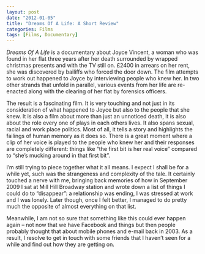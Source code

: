 ```yaml
---
layout: post
date: "2012-01-05"
title: "Dreams Of A Life: A Short Review"
categories: Films
tags: [Films, Documentary]
---
```


_Dreams Of A Life_ is a documentary about Joyce Vincent, a woman who was found in her flat three years after her death surrounded by wrapped christmas presents and with the TV still on. £2400 in arrears on her rent, she was discovered by bailiffs who forced the door down. The film attempts to work out happened to Joyce by interviewing people who knew her. In two other strands that unfold in parallel, various events from her life are re-enacted along with the clearing of her flat by forensics officers.

The result is a fascinating film. It is very touching and not just in its consideration of what happened to Joyce but also to the people that she knew. It is also a film about more than just an unnoticed death, it is also about the role every one of plays in each others lives. It also spans sexual, racial and work place politics. Most of all, it tells a story and highlights the failings of human memory as it does so. There is a great moment where a clip of her voice is played to the people who knew her and their responses are completely different: things like “the first bit is her real voice” compared to “she’s mucking around in that first bit”.

I’m still trying to piece together what it all means. I expect I shall be for a while yet, such was the strangeness and complexity of the tale. It certainly touched a nerve with me, bringing back memories of how in September 2009 I sat at Mill Hill Broadway station and wrote down a list of things I could do to “disappear”: a relationship was ending, I was stressed at work and I was lonely. Later though, once I felt better, I managed to do pretty much the opposite of almost everything on that list.

Meanwhile, I am not so sure that something like this could ever happen again – not now that we have Facebook and things but then people probably thought that about mobile phones and e-mail back in 2003. As a result, I resolve to get in touch with some friends that I haven’t seen for a while and find out how they are getting on.
